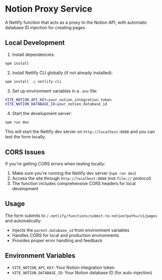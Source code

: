 # Notion Proxy Service

A Netlify function that acts as a proxy to the Notion API, with automatic database ID injection for creating pages.

## Local Development

1. Install dependencies:

```bash
npm install
```

2. Install Netlify CLI globally (if not already installed):

```bash
npm install -g netlify-cli
```

3. Set up environment variables in a `.env` file:

```bash
VITE_NOTION_API_KEY=your_notion_integration_token
VITE_NOTION_DATABASE_ID=your_notion_database_id
```

4. Start the development server:

```bash
npm run dev
```

This will start the Netlify dev server on `http://localhost:8888` and you can test the form locally.

## CORS Issues

If you're getting CORS errors when testing locally:

1. Make sure you're running the Netlify dev server (`npm run dev`)
2. Access the site through `http://localhost:8888` (not `file://` protocol)
3. The function includes comprehensive CORS headers for local development

## Usage

The form submits to `/.netlify/functions/submit-to-notion?path=/v1/pages` and automatically:

- Injects the `parent.database_id` from environment variables
- Handles CORS for local and production environments
- Provides proper error handling and feedback

## Environment Variables

- `VITE_NOTION_API_KEY`: Your Notion integration token
- `VITE_NOTION_DATABASE_ID`: Your Notion database ID (for auto-injection)
